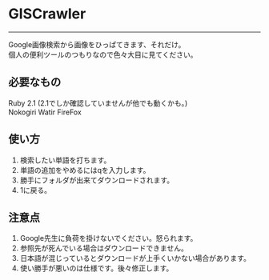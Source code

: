 GISCrawler
==========
----------
Google画像検索から画像をひっぱてきます、それだけ。  
個人の便利ツールのつもりなので色々大目に見てください。  

必要なもの
----------
Ruby 2.1 (2.1でしか確認していませんが他でも動くかも。)  
Nokogiri
Watir
FireFox

使い方
----------
1. 検索したい単語を打ちます。
2. 単語の追加をやめるにはqを入力します。
3. 勝手にフォルダが出来てダウンロードされます。
4. 1に戻る。


注意点
----------
1. Google先生に負荷を掛けないでください。怒られます。
2. 参照先が死んでいる場合はダウンロードできません。
3. 日本語が混じっているとダウンロードが上手くいかない場合があります。
4. 使い勝手が悪いのは仕様です。後々修正します。